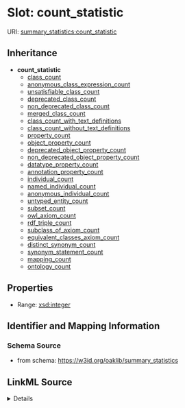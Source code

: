 # Slot: count_statistic

URI: [summary_statistics:count_statistic](https://w3id.org/oaklib/summary_statistics.count_statistic)




## Inheritance

* **count_statistic**
    * [class_count](class_count.md)
    * [anonymous_class_expression_count](anonymous_class_expression_count.md)
    * [unsatisfiable_class_count](unsatisfiable_class_count.md)
    * [deprecated_class_count](deprecated_class_count.md)
    * [non_deprecated_class_count](non_deprecated_class_count.md)
    * [merged_class_count](merged_class_count.md)
    * [class_count_with_text_definitions](class_count_with_text_definitions.md)
    * [class_count_without_text_definitions](class_count_without_text_definitions.md)
    * [property_count](property_count.md)
    * [object_property_count](object_property_count.md)
    * [deprecated_object_property_count](deprecated_object_property_count.md)
    * [non_deprecated_object_property_count](non_deprecated_object_property_count.md)
    * [datatype_property_count](datatype_property_count.md)
    * [annotation_property_count](annotation_property_count.md)
    * [individual_count](individual_count.md)
    * [named_individual_count](named_individual_count.md)
    * [anonymous_individual_count](anonymous_individual_count.md)
    * [untyped_entity_count](untyped_entity_count.md)
    * [subset_count](subset_count.md)
    * [owl_axiom_count](owl_axiom_count.md)
    * [rdf_triple_count](rdf_triple_count.md)
    * [subclass_of_axiom_count](subclass_of_axiom_count.md)
    * [equivalent_classes_axiom_count](equivalent_classes_axiom_count.md)
    * [distinct_synonym_count](distinct_synonym_count.md)
    * [synonym_statement_count](synonym_statement_count.md)
    * [mapping_count](mapping_count.md)
    * [ontology_count](ontology_count.md)







## Properties

* Range: [xsd:integer](http://www.w3.org/2001/XMLSchema#integer)







## Identifier and Mapping Information







### Schema Source


* from schema: https://w3id.org/oaklib/summary_statistics




## LinkML Source

<details>
```yaml
name: count_statistic
from_schema: https://w3id.org/oaklib/summary_statistics
rank: 1000
alias: count_statistic
range: integer

```
</details>